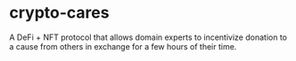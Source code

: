 # crypto-cares
A DeFi + NFT protocol that allows domain experts to incentivize donation to a cause from others in exchange for a few hours of their time.
